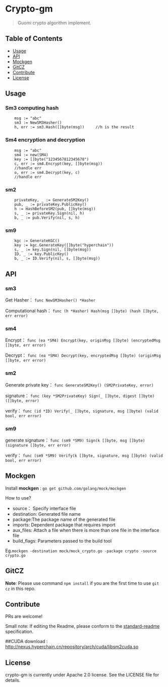 Crypto-gm
=========

> Guomi crypto algorithm implement.

## Table of Contents

- [Usage](#usage)
- [API](#api)
- [Mockgen](#mockgen)
- [GitCZ](#gitcz)
- [Contribute](#contribute)
- [License](#license)

## Usage
### Sm3 computing hash
```
    msg := "abc"
    sm3 := NewSM3Hasher()
	h, err := sm3.Hash([]byte(msg))     //h is the result
```
### Sm4 encryption and decryption
```
    msg := "abc"
    sm4 := new(SM4)
    key := []byte("1234567812345678")
    c, err := sm4.Encrypt(key, []byte(msg))
    //handle err
    o, err := sm4.Decrypt(key, c)
    //handle err
```
### sm2
```
    privateKey, _ := GenerateSM2Key()
    pub, _ := privateKey.PublicKey()
    h := HashBeforeSM2(pub, []byte(msg))
    s, _ := privateKey.Sign(nil, h)
    b, _ := pub.Verify(nil, s, h)
```
### sm9
```
    kgc := GenerateKGC()
    key := kgc.GenerateKey([]byte("hyperchain"))
    s, _ := key.Sign(nil, []byte(msg))
    ID, _ := key.PublicKey()
    b, _ := ID.Verify(nil, s, []byte(msg))
```
## API
### sm3
Get Hasher：
```func NewSM3Hasher() *Hasher```

Computational hash：
```func (h *Hasher) Hash(msg []byte) (hash []byte, err error)```

### sm4
Encrypt：
```func (ea *SM4) Encrypt(key, originMsg []byte) (encryptedMsg []byte, err error)```

Decrypt：
```func (ea *SM4) Decrypt(key, encryptedMsg []byte) (originMsg []byte, err error)```

### sm2
Generate private key：
```func GenerateSM2Key() (SM2PrivateKey, error)```

signature：
```func (key *SM2PrivateKey) Sign(_ []byte, digest []byte) ([]byte, error)```

verify：
```func (id *ID) Verify(_ []byte, signature, msg []byte) (valid bool, err error)```

### sm9
generate signature：
```func (sm9 *SM9) Sign(k []byte, msg []byte) (signature []byte, err error)```

verify：
```func (sm9 *SM9) Verify(k []byte, signature, msg []byte) (valid bool, err error)```

## Mockgen

Install **mockgen** : `go get github.com/golang/mock/mockgen`

How to use?

- source： Specify interface file
- destination: Generated file name
- package:The package name of the generated file
- imports: Dependent package that requires import
- aux_files: Attach a file when there is more than one file in the interface file
- build_flags: Parameters passed to the build tool

Eg.`mockgen -destination mock/mock_crypto.go -package crypto -source crypto.go`

## GitCZ

**Note**: Please use command `npm install` if you are the first time to use `git cz` in this repo.

## Contribute

PRs are welcome!

Small note: If editing the Readme, please conform to the [standard-readme](https://github.com/RichardLitt/standard-readme) specification.


##CUDA
download : http://nexus.hyperchain.cn/repository/arch/cuda/libsm2cuda.so

## License

crypto-gm is currently under Apache 2.0 license. See the LICENSE file for details.
